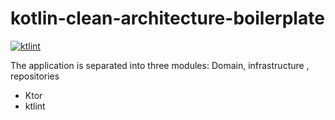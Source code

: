 
# kotlin-clean-architecture-boilerplate


[![ktlint](https://img.shields.io/badge/code%20style-%E2%9D%A4-FF4081.svg)](https://ktlint.github.io/)

The application is separated into three modules: Domain, infrastructure , repositories


- Ktor
- ktlint